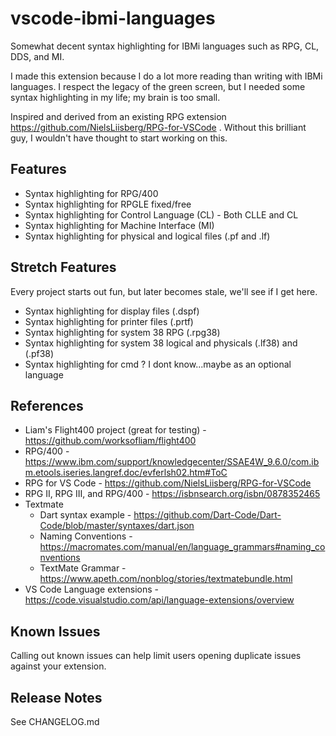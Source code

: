 # vscode-ibmi-languages

Somewhat decent syntax highlighting for IBMi languages such as RPG, CL, DDS, and MI.

I made this extension because I do a lot more reading than writing with IBMi languages.
I respect the legacy of the green screen, but I needed some syntax highlighting in my life; my brain is too small.

Inspired and derived from an existing RPG extension https://github.com/NielsLiisberg/RPG-for-VSCode .
Without this brilliant guy, I wouldn't have thought to start working on this.



## Features
* Syntax highlighting for RPG/400
* Syntax highlighting for RPGLE fixed/free
* Syntax highlighting for Control Language (CL) - Both CLLE and CL
* Syntax highlighting for Machine Interface (MI)
* Syntax highlighting for physical and logical files (.pf and .lf)


## Stretch Features
Every project starts out fun, but later becomes stale, we'll see if I get here.

* Syntax highlighting for display files (.dspf)
* Syntax highlighting for printer files (.prtf)
* Syntax highlighting for system 38 RPG (.rpg38)
* Syntax highlighting for system 38 logical and physicals (.lf38) and (.pf38)
* Syntax highlighting for cmd ? I dont know...maybe as an optional language



## References
* Liam's Flight400 project (great for testing) - https://github.com/worksofliam/flight400
* RPG/400 - https://www.ibm.com/support/knowledgecenter/SSAE4W_9.6.0/com.ibm.etools.iseries.langref.doc/evferlsh02.htm#ToC
* RPG for VS Code - https://github.com/NielsLiisberg/RPG-for-VSCode
* RPG II, RPG III, and RPG/400 - https://isbnsearch.org/isbn/0878352465
* Textmate
  * Dart syntax example - https://github.com/Dart-Code/Dart-Code/blob/master/syntaxes/dart.json
  * Naming Conventions - https://macromates.com/manual/en/language_grammars#naming_conventions
  * TextMate Grammar - https://www.apeth.com/nonblog/stories/textmatebundle.html
* VS Code Language extensions - https://code.visualstudio.com/api/language-extensions/overview


## Known Issues

Calling out known issues can help limit users opening duplicate issues against your extension.

## Release Notes
See CHANGELOG.md
